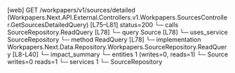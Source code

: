 [web] GET /workpapers/v1/sources/detailed  (Workpapers.Next.API.External.Controllers.v1.Workpapers.SourcesController.GetSourcesDetailedQuery)  [L75–L81] status=200
  └─ calls SourceRepository.ReadQuery [L78]
  └─ query Source [L78]
  └─ uses_service SourceRepository
    └─ method ReadQuery [L78]
      └─ implementation Workpapers.Next.Data.Repository.Workpapers.SourceRepository.ReadQuery [L8-L40]
  └─ impact_summary
    └─ entities 1 (writes=0, reads=1)
      └─ Source writes=0 reads=1
    └─ services 1
      └─ SourceRepository


